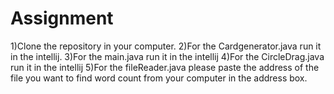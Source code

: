 # Assignment
1)Clone the repository in your computer.
2)For the Cardgenerator.java run it in the intellij.
3)For the main.java run it in the intellij
4)For the CircleDrag.java run it in the intellij
5)For the fileReader.java please paste the address of the file you want to find word count from your computer in the address box.

